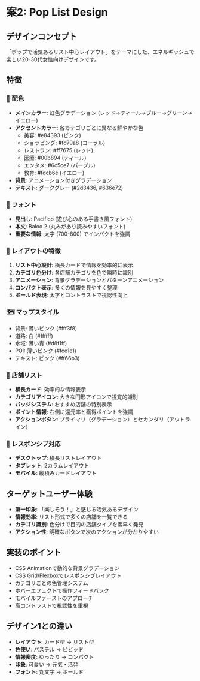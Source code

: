 # 案2: Pop List Design

## デザインコンセプト
「ポップで活気あるリスト中心レイアウト」をテーマにした、エネルギッシュで楽しい20-30代女性向けデザインです。

## 特徴

### 🎨 配色
- **メインカラー**: 虹色グラデーション (レッド→ティール→ブルー→グリーン→イエロー)
- **アクセントカラー**: 各カテゴリごとに異なる鮮やかな色
  - 美容: #e84393 (ピンク)
  - ショッピング: #fd79a8 (コーラル)
  - レストラン: #ff7675 (レッド)
  - 医療: #00b894 (ティール)
  - エンタメ: #6c5ce7 (パープル)
  - 教育: #fdcb6e (イエロー)
- **背景**: アニメーション付きグラデーション
- **テキスト**: ダークグレー (#2d3436, #636e72)

### 📝 フォント
- **見出し**: Pacifico (遊び心のある手書き風フォント)
- **本文**: Baloo 2 (丸みがあり読みやすいフォント)
- **重要な情報**: 太字 (700-800) でインパクトを強調

### 🎯 レイアウトの特徴
1. **リスト中心設計**: 横長カードで情報を効率的に表示
2. **カテゴリ色分け**: 各店舗カテゴリを色で瞬時に識別
3. **アニメーション**: 背景グラデーションとパターンアニメーション
4. **コンパクト表示**: 多くの情報を見やすく整理
5. **ボールド表現**: 太字とコントラストで視認性向上

### 🗺️ マップスタイル
- 背景: 薄いピンク (#fff3f8)
- 道路: 白 (#ffffff)
- 水域: 薄い青 (#d8f1ff)
- POI: 薄いピンク (#fce1e1)
- テキスト: ピンク (#ff66b3)

### 🏪 店舗リスト
- **横長カード**: 効率的な情報表示
- **カテゴリアイコン**: 大きな円形アイコンで視覚的識別
- **バッジシステム**: おすすめ店舗の特別表示
- **ポイント情報**: 右側に還元率と獲得ポイントを強調
- **アクションボタン**: プライマリ（グラデーション）とセカンダリ（アウトライン）

### 📱 レスポンシブ対応
- **デスクトップ**: 横長リストレイアウト
- **タブレット**: 2カラムレイアウト
- **モバイル**: 縦積みカードレイアウト

## ターゲットユーザー体験
- **第一印象**: 「楽しそう！」と感じる活気あるデザイン
- **情報効率**: リスト形式で多くの店舗を一覧できる
- **カテゴリ識別**: 色分けで目的の店舗タイプを素早く発見
- **アクション性**: 明確なボタンで次のアクションが分かりやすい

## 実装のポイント
- CSS Animationで動的な背景グラデーション
- CSS Grid/Flexboxでレスポンシブレイアウト
- カテゴリごとの色管理システム
- ホバーエフェクトで操作フィードバック
- モバイルファーストのアプローチ
- 高コントラストで視認性を重視

## デザイン1との違い
- **レイアウト**: カード型 → リスト型
- **色使い**: パステル → ビビッド
- **情報密度**: ゆったり → コンパクト
- **印象**: 可愛い → 元気・活発
- **フォント**: 丸文字 → ボールド

